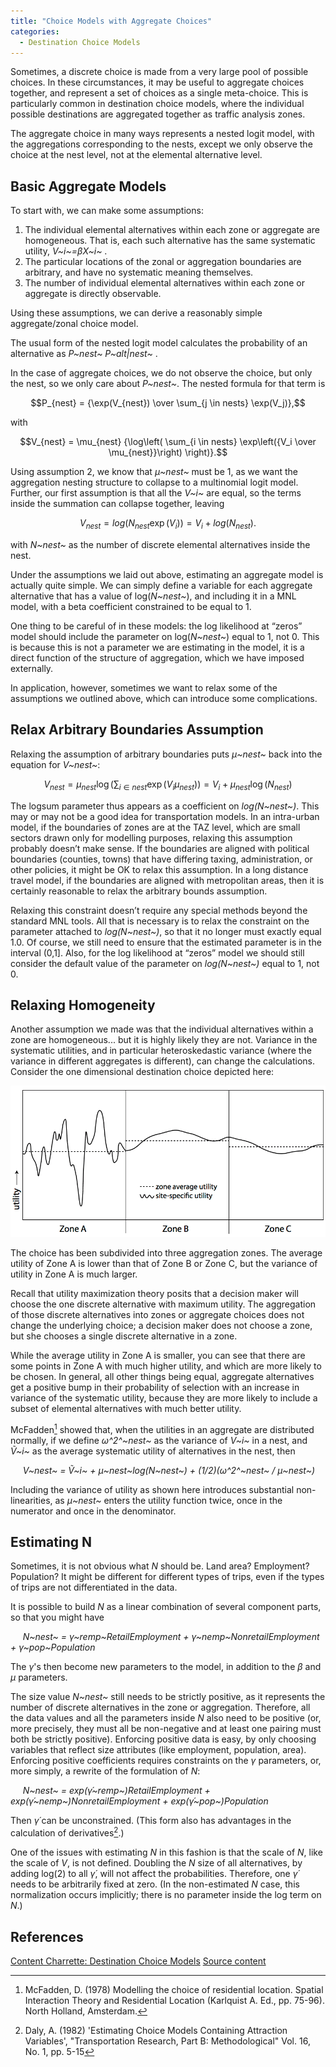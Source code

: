 ```yaml
---
title: "Choice Models with Aggregate Choices"
categories:
  - Destination Choice Models
---
```


Sometimes, a discrete choice is made from a very large pool of possible choices. In these circumstances, it may be useful to aggregate choices together, and represent a set of choices as a single meta-choice. This is particularly common in destination choice models, where the individual possible destinations are aggregated together as traffic analysis zones.

The aggregate choice in many ways represents a nested logit model, with the aggregations corresponding to the nests, except we only observe the choice at the nest level, not at the elemental alternative level.

## Basic Aggregate Models

To start with, we can make some assumptions:

1.  The individual elemental alternatives within each zone or aggregate are homogeneous. That is, each such alternative has the same systematic utility, *V~i~=βX~i~* .
2.  The particular locations of the zonal or aggregation boundaries are arbitrary, and have no systematic meaning themselves.
3.  The number of individual elemental alternatives within each zone or aggregate is directly observable.

Using these assumptions, we can derive a reasonably simple aggregate/zonal choice model.

The usual form of the nested logit model calculates the probability of an alternative as *P~nest~ P~alt|nest~* .

In the case of aggregate choices, we do not observe the choice, but only the nest, so we only care about *P~nest~*. The nested formula for that term is

$$P_{nest} = {\exp(V_{nest}) \over \sum_{j \in nests} \exp(V_j)},$$

with

$$V_{nest} = \mu_{nest} {\log\left( \sum_{i \in nests} \exp\left({V_i \over \mu_{nest}}\right) \right)}.$$

Using assumption 2, we know that *μ~nest~* must be 1, as we want the aggregation nesting structure to collapse to a multinomial logit model. Further, our first assumption is that all the *V~i~* are equal, so the terms inside the summation can collapse together, leaving

$$V_{nest} = log(N_{nest}\exp(V_{i}))=V_{i}+log(N_{nest}) .$$

with *N~nest~* as the number of discrete elemental alternatives inside the nest.

Under the assumptions we laid out above, estimating an aggregate model is actually quite simple. We can simply define a variable for each aggregate alternative that has a value of log(*N~nest~*), and including it in a MNL model, with a beta coefficient constrained to be equal to 1.

One thing to be careful of in these models: the log likelihood at “zeros” model should include the parameter on log(*N~nest~*) equal to 1, not 0. This is because this is not a parameter we are estimating in the model, it is a direct function of the structure of aggregation, which we have imposed externally.

In application, however, sometimes we want to relax some of the assumptions we outlined above, which can introduce some complications.

## Relax Arbitrary Boundaries Assumption

Relaxing the assumption of arbitrary boundaries puts *μ~nest~* back into the equation for *V~nest~*:

$$V_{nest} = \mu_{nest} \log( \sum_{i \in nest} \exp{(V_{i} \mu_{nest} )}  ) =V_{i}+\mu_{nest}\log(N_{nest})$$

The logsum parameter thus appears as a coefficient on *log(N~nest~)*. This may or may not be a good idea for transportation models. In an intra-urban model, if the boundaries of zones are at the TAZ level, which are small sectors drawn only for modelling purposes, relaxing this assumption probably doesn’t make sense. If the boundaries are aligned with political boundaries (counties, towns) that have differing taxing, administration, or other policies, it might be OK to relax this assumption. In a long distance travel model, if the boundaries are aligned with metropolitan areas, then it is certainly reasonable to relax the arbitrary bounds assumption.

Relaxing this constraint doesn’t require any special methods beyond the standard MNL tools. All that is necessary is to relax the constraint on the parameter attached to *log(N~nest~)*, so that it no longer must exactly equal 1.0. Of course, we still need to ensure that the estimated parameter is in the interval (0,1\]. Also, for the log likelihood at “zeros” model we should still consider the default value of the parameter on *log(N~nest~)* equal to 1, not 0.

## Relaxing Homogeneity

Another assumption we made was that the individual alternatives within a zone are homogeneous... but it is highly likely they are not. Variance in the systematic utilities, and in particular heteroskedastic variance (where the variance in different aggregates is different), can change the calculations. Consider the one dimensional destination choice depicted here:

![](/topics/Agg-choice-variance.png "Agg-choice-variance.png")

The choice has been subdivided into three aggregation zones. The average utility of Zone A is lower than that of Zone B or Zone C, but the variance of utility in Zone A is much larger.

Recall that utility maximization theory posits that a decision maker will choose the one discrete alternative with maximum utility. The aggregation of those discrete alternatives into zones or aggregate choices does not change the underlying choice; a decision maker does not choose a zone, but she chooses a single discrete alternative in a zone.

While the average utility in Zone A is smaller, you can see that there are some points in Zone A with much higher utility, and which are more likely to be chosen. In general, all other things being equal, aggregate alternatives get a positive bump in their probability of selection with an increase in variance of the systematic utility, because they are more likely to include a subset of elemental alternatives with much better utility.

McFadden[^1] showed that, when the utilities in an aggregate are distributed normally, if we define *ω^2^~nest~* as the variance of *V~i~* in a nest, and *Ṽ~i~* as the average systematic utility of alternatives in the nest, then

     *V~nest~ = Ṽ~i~ + μ~nest~*log*(N~nest~) + (1/2)(ω^2^~nest~ / μ~nest~)*

Including the variance of utility as shown here introduces substantial non-linearities, as *μ~nest~* enters the utility function twice, once in the numerator and once in the denominator.

## Estimating N

Sometimes, it is not obvious what *N* should be. Land area? Employment? Population? It might be different for different types of trips, even if the types of trips are not differentiated in the data.

It is possible to build *N* as a linear combination of several component parts, so that you might have

     *N~nest~ = γ~remp~RetailEmployment + γ~nemp~NonretailEmployment + γ~pop~Population*

The *γ*'s then become new parameters to the model, in addition to the *β* and *μ* parameters.

The size value *N~nest~* still needs to be strictly positive, as it represents the number of discrete alternatives in the zone or aggregation. Therefore, all the data values and all the parameters inside *N* also need to be positive (or, more precisely, they must all be non-negative and at least one pairing must both be strictly positive). Enforcing positive data is easy, by only choosing variables that reflect size attributes (like employment, population, area). Enforcing positive coefficients requires constraints on the *γ* parameters, or, more simply, a rewrite of the formulation of *N*:

     *N~nest~ = exp(γ́~remp~)*RetailEmployment + exp(γ́~nemp~)*NonretailEmployment + exp(γ́~pop~)*Population****

Then *γ́* can be unconstrained. (This form also has advantages in the calculation of derivatives[^2].)

One of the issues with estimating *N* in this fashion is that the scale of *N*, like the scale of *V*, is not defined. Doubling the *N* size of all alternatives, by adding log(2) to all *γ́*, will not affect the probabilities. Therefore, one *γ́* needs to be arbitrarily fixed at zero. (In the non-estimated *N* case, this normalization occurs implicitly; there is no parameter inside the log term on *N*.)

## References

[Content Charrette: Destination Choice Models](Content_Charrette_Destination_Choice_Models)
[Source content](http://larch.readthedocs.io/en/latest/math/aggregate-choice.html)

[^1]: McFadden, D. (1978) Modelling the choice of residential location. Spatial Interaction Theory and Residential Location (Karlquist A. Ed., pp. 75-96). North Holland, Amsterdam.

[^2]: Daly, A. (1982) 'Estimating Choice Models Containing Attraction Variables', "Transportation Research, Part B: Methodological" Vol. 16, No. 1, pp. 5-15

